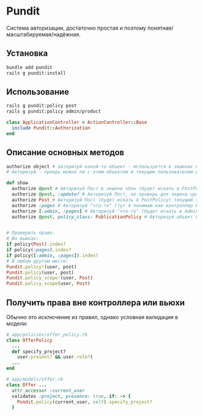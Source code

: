 # Pundit

Система авторизации, достаточно простая и поэтому понятная/масштабируемая/надёжная.


## Установка

```sh
bundle add pundit
rails g pundit:install
```

## Использование

```sh
rails g pundit:policy post
rails g pundit:policy admin/product
```

```rb
class ApplicationController < ActionController::Base
  include Pundit::Authorization
end
```

## Описание основных методов

```rb
authorize object # авторизуй какой-то объект - используется в экшенах контроллера.
# Авторизуй - проерь можно ли с этим объектом и текущим пользователем делать этот экшн.

def show
  authorize @post # Авторизуй Пост в экшене show (будет искать в PostPolicy метод show?).
  authorize @post, :update? # Авторизуй Пост, но проверь для экшена update (будет искать в PostPolicy метод update?).
  authorize Post # Авторизуй Пост (будет искать в PostPolicy) текущий экшн.
  authorize :pages # Авторизуй "что-то" (тут я понимаю как контроллер PagesController), будет искать в PagesPolicy, текущий экшн для текущего пользователя (см. в документации раздел Headless policies).
  authorize [:admin, :pages] # Авторизуй "что-то" (будет искать в Admin::PagesPolicy) текущий экшн для текущего пользователя (см. в документации раздел Policy Namespacing).
  authorize @post, policy_class: PublicationPolicy # Авторизуй объект по чужой политике прав.


# Проверить право.
# Во вьюхах:
if policy(Post).index?
if policy(:pages).index?
if policy([:admin, :pages]).index?
# В любом другом месте:
Pundit.policy!(user, post)
Pundit.policy(user, post)
Pundit.policy_scope!(user, Post)
Pundit.policy_scope(user, Post)
```

## Получить права вне контроллера или вьюхи

Обычно это исключение из правил, однако условная валидация в модели:

```rb
# app/policies/offer_policy.rb
class OfferPolicy
  ...
  def specify_project?
    user.present? && user.role?(
  ...
end

# app/models/offer.rb
class Offer ...
  attr_accessor :current_user
  validates :project, presence: true, if: -> {
    Pundit.policy(current_user, self).specify_project?
  }
```
